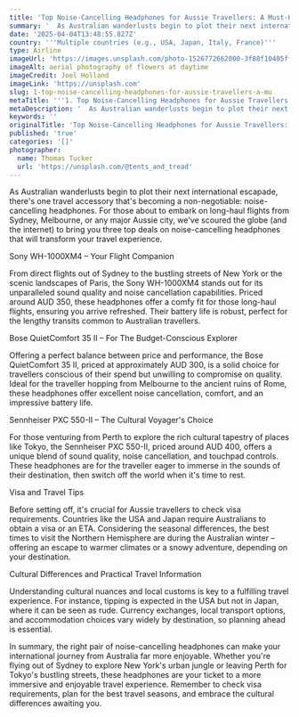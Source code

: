 ```yaml
---
title: 'Top Noise-Cancelling Headphones for Aussie Travellers: A Must-Have'
summary: '  As Australian wanderlusts begin to plot their next international escapade, there''s one travel accessory that''s becoming a non-negotiable: noise-cancel...'
date: '2025-04-04T13:48:55.827Z'
country: '''Multiple countries (e.g., USA, Japan, Italy, France)'''
type: Airline
imageUrl: 'https://images.unsplash.com/photo-1526772662000-3f88f10405ff'
imageAlt: aerial photography of flowers at daytime
imageCredit: Joel Holland
imageLink: 'https://unsplash.com'
slug: 1-top-noise-cancelling-headphones-for-aussie-travellers-a-mu
metaTitle: '''1. Top Noise-Cancelling Headphones for Aussie Travellers: A Must-Have'''
metaDescription: '  As Australian wanderlusts begin to plot their next international escapade, there''s one travel accessory that''s becoming a non-negotiable: noise-cancel...'
keywords: ''
originalTitle: 'Top Noise-Cancelling Headphones for Aussie Travellers: A Must-Have'
published: 'true'
categories: '[]'
photographer:
  name: Thomas Tucker
  url: 'https://unsplash.com/@tents_and_tread'
---
```







As Australian wanderlusts begin to plot their next international escapade, there's one travel accessory that's becoming a non-negotiable: noise-cancelling headphones. For those about to embark on long-haul flights from Sydney, Melbourne, or any major Aussie city, we've scoured the globe (and the internet) to bring you three top deals on noise-cancelling headphones that will transform your travel experience.

Sony WH-1000XM4 – Your Flight Companion

From direct flights out of Sydney to the bustling streets of New York or the scenic landscapes of Paris, the Sony WH-1000XM4 stands out for its unparalleled sound quality and noise cancellation capabilities. Priced around AUD 350, these headphones offer a comfy fit for those long-haul flights, ensuring you arrive refreshed. Their battery life is robust, perfect for the lengthy transits common to Australian travellers.

Bose QuietComfort 35 II – For The Budget-Conscious Explorer

Offering a perfect balance between price and performance, the Bose QuietComfort 35 II, priced at approximately AUD 300, is a solid choice for travellers conscious of their spend but unwilling to compromise on quality. Ideal for the traveller hopping from Melbourne to the ancient ruins of Rome, these headphones offer excellent noise cancellation, comfort, and an impressive battery life.

Sennheiser PXC 550-II – The Cultural Voyager's Choice

For those venturing from Perth to explore the rich cultural tapestry of places like Tokyo, the Sennheiser PXC 550-II, priced around AUD 400, offers a unique blend of sound quality, noise cancellation, and touchpad controls. These headphones are for the traveller eager to immerse in the sounds of their destination, then switch off the world when it's time to rest.

Visa and Travel Tips

Before setting off, it's crucial for Aussie travellers to check visa requirements. Countries like the USA and Japan require Australians to obtain a visa or an ETA. Considering the seasonal differences, the best times to visit the Northern Hemisphere are during the Australian winter – offering an escape to warmer climates or a snowy adventure, depending on your destination.

Cultural Differences and Practical Travel Information

Understanding cultural nuances and local customs is key to a fulfilling travel experience. For instance, tipping is expected in the USA but not in Japan, where it can be seen as rude. Currency exchanges, local transport options, and accommodation choices vary widely by destination, so planning ahead is essential.

In summary, the right pair of noise-cancelling headphones can make your international journey from Australia far more enjoyable. Whether you're flying out of Sydney to explore New York's urban jungle or leaving Perth for Tokyo's bustling streets, these headphones are your ticket to a more immersive and enjoyable travel experience. Remember to check visa requirements, plan for the best travel seasons, and embrace the cultural differences awaiting you.
